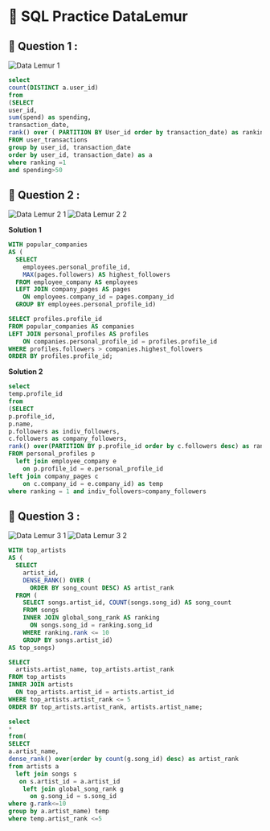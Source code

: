 # 📝 SQL Practice DataLemur

## 📌 Question 1 : 
![Data Lemur 1](https://user-images.githubusercontent.com/116416338/197381798-2908be1a-687e-40e7-bff1-fe8560aafa75.png)
````sql
select
count(DISTINCT a.user_id)
from
(SELECT 
user_id,
sum(spend) as spending,
transaction_date,
rank() over ( PARTITION BY User_id order by transaction_date) as ranking
FROM user_transactions
group by user_id, transaction_date
order by user_id, transaction_date) as a
where ranking =1
and spending>50

````
## 📌 Question 2 : 
![Data Lemur 2 1](https://user-images.githubusercontent.com/116416338/197386632-c14b9abc-1b5c-4d4d-ab27-2358d6f4bc76.png)
![Data Lemur 2 2](https://user-images.githubusercontent.com/116416338/197386657-cad38c80-9416-45ae-aee5-4fcdfd35fb61.png)

**Solution 1**

````sql
WITH popular_companies 
AS (
  SELECT
    employees.personal_profile_id,
	MAX(pages.followers) AS highest_followers
  FROM employee_company AS employees 
  LEFT JOIN company_pages AS pages
    ON employees.company_id = pages.company_id  
  GROUP BY employees.personal_profile_id)

SELECT profiles.profile_id
FROM popular_companies AS companies
LEFT JOIN personal_profiles AS profiles
	ON companies.personal_profile_id = profiles.profile_id
WHERE profiles.followers > companies.highest_followers
ORDER BY profiles.profile_id;
````

**Solution 2**
````sql
select
temp.profile_id
from
(SELECT
p.profile_id,
p.name,
p.followers as indiv_followers,
c.followers as company_followers,
rank() over(PARTITION BY p.profile_id order by c.followers desc) as ranking
FROM personal_profiles p
  left join employee_company e
    on p.profile_id = e.personal_profile_id
left join company_pages c
    on c.company_id = e.company_id) as temp
where ranking = 1 and indiv_followers>company_followers
````

## 📌 Question 3 : 
![Data Lemur 3 1](https://user-images.githubusercontent.com/116416338/197391506-242f3b48-1db2-4f02-8c4e-2ab72a92704b.png)
![Data Lemur 3 2](https://user-images.githubusercontent.com/116416338/197391517-2b949f35-030a-4830-b33d-4977d8d392e6.png)

````sql
WITH top_artists
AS (
  SELECT 
    artist_id,
    DENSE_RANK() OVER (
      ORDER BY song_count DESC) AS artist_rank
  FROM (    
    SELECT songs.artist_id, COUNT(songs.song_id) AS song_count
    FROM songs
    INNER JOIN global_song_rank AS ranking
      ON songs.song_id = ranking.song_id
    WHERE ranking.rank <= 10
    GROUP BY songs.artist_id) 
AS top_songs)

SELECT 
  artists.artist_name, top_artists.artist_rank
FROM top_artists
INNER JOIN artists
  ON top_artists.artist_id = artists.artist_id
WHERE top_artists.artist_rank <= 5
ORDER BY top_artists.artist_rank, artists.artist_name;
````

````sql
select 
*
from(
SELECT
a.artist_name,
dense_rank() over(order by count(g.song_id) desc) as artist_rank
from artists a 
  left join songs s
   on s.artist_id = a.artist_id
    left join global_song_rank g
      on g.song_id = s.song_id
where g.rank<=10
group by a.artist_name) temp
where temp.artist_rank <=5
````
